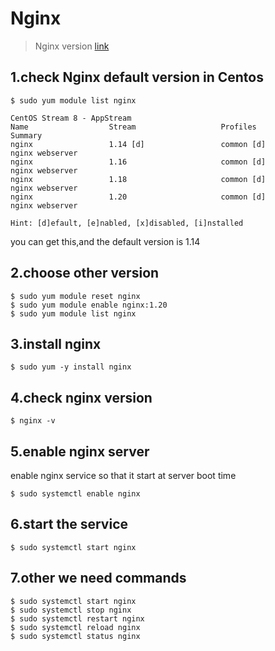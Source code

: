 # Nginx
> Nginx version [link](https://nginx.org/)


## 1.check Nginx default version in Centos
```shell
$ sudo yum module list nginx
```

```shell
CentOS Stream 8 - AppStream
Name                  Stream                   Profiles                  Summary                       
nginx                 1.14 [d]                 common [d]                nginx webserver               
nginx                 1.16                     common [d]                nginx webserver               
nginx                 1.18                     common [d]                nginx webserver               
nginx                 1.20                     common [d]                nginx webserver               

Hint: [d]efault, [e]nabled, [x]disabled, [i]nstalled
```
you can get this,and the default version is 1.14


## 2.choose other version
```shell
$ sudo yum module reset nginx
$ sudo yum module enable nginx:1.20
$ sudo yum module list nginx
```


## 3.install nginx
```shell
$ sudo yum -y install nginx
```


## 4.check nginx version
```shell
$ nginx -v
```


## 5.enable nginx server
enable nginx service so that it start at server boot time
```shell
$ sudo systemctl enable nginx
```


## 6.start the service
```shell
$ sudo systemctl start nginx
```


## 7.other we need commands
```shell
$ sudo systemctl start nginx
$ sudo systemctl stop nginx
$ sudo systemctl restart nginx
$ sudo systemctl reload nginx
$ sudo systemctl status nginx
```